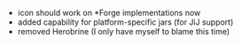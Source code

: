 - icon should work on *Forge implementations now
- added capability for platform-specific jars (for JiJ support)
- removed Herobrine (I only have myself to blame this time)